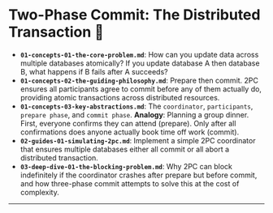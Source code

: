 # Two-Phase Commit: The Distributed Transaction 💱


* **`01-concepts-01-the-core-problem.md`**: How can you update data across multiple databases atomically? If you update database A then database B, what happens if B fails after A succeeds?
* **`01-concepts-02-the-guiding-philosophy.md`**: Prepare then commit. 2PC ensures all participants agree to commit before any of them actually do, providing atomic transactions across distributed resources.
* **`01-concepts-03-key-abstractions.md`**: The `coordinator`, `participants`, `prepare phase`, and `commit phase`. **Analogy**: Planning a group dinner. First, everyone confirms they can attend (prepare). Only after all confirmations does anyone actually book time off work (commit).
* **`02-guides-01-simulating-2pc.md`**: Implement a simple 2PC coordinator that ensures multiple databases either all commit or all abort a distributed transaction.
* **`03-deep-dive-01-the-blocking-problem.md`**: Why 2PC can block indefinitely if the coordinator crashes after prepare but before commit, and how three-phase commit attempts to solve this at the cost of complexity.

---
